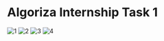 # Algoriza Internship Task 1
![1](https://user-images.githubusercontent.com/42899531/176312231-0c2ab181-1b0b-47e4-878c-36e0ebc6c6dc.jpg)
![2](https://user-images.githubusercontent.com/42899531/176312301-6ff14327-925f-4a46-acfc-dcf1866c95e9.jpg)
![3](https://user-images.githubusercontent.com/42899531/176312355-5ba933fe-cbb2-47ad-b7d4-8aadd4750e45.jpg)
![4](https://user-images.githubusercontent.com/42899531/176312429-9c2d68aa-d136-4832-93cf-88d063cfd2ab.jpg)
